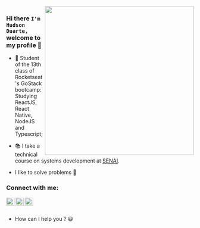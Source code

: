 <img align="right" width="400" src="https://hackernoon.com/images/f2px36fy.gif" />

### Hi there `I'm Hudson Duarte,` welcome to my profile 👋

- :rocket: Student of the 13th class of Rocketseat's GoStack bootcamp: Studying ReactJS, React Native, NodeJS and Typescript;
- :books: I take a technical course on systems development at [SENAI](http://senaiweb.fieb.org.br/senai2/cursos/desenvolvimento-de-sistemas).

- I like to solve problems :exploding_head:

### Connect with me: 
[<img align="left" alt="Hudson Duarte | LinkedIn" width="22px" src="https://cdn.jsdelivr.net/npm/simple-icons@v3/icons/linkedin.svg" />][linkedin]
[<img align="left" alt="Hudson Duarte | Github" width="22px" src="https://cdn.jsdelivr.net/npm/simple-icons@3.4.0/icons/github.svg" />][github]
[<img align="left" alt="Hudson Duarte | E-mail" width="22px" src="https://cdn.jsdelivr.net/npm/simple-icons@3.4.0/icons/microsoftoutlook.svg" />][outlook]
<br />
<br />

- How can I help you ? :smiley:

[linkedin]: https://www.linkedin.com/in/huduarte/
[github]: https://github.com/huduarte
[outlook]: mailto:hudsoneeto@outlook.com
